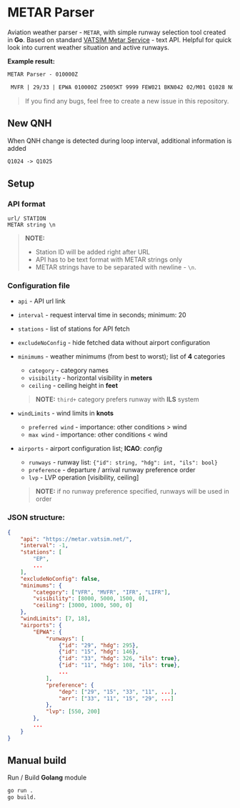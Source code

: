 # METAR Parser
Aviation weather parser - `METAR`, with simple runway selection tool created in **Go**. Based on standard [VATSIM Metar Service](https://metar.vatsim.net/) - text API. Helpful for quick look into current weather situation and active runways.

**Example result:**
```txt
METAR Parser - 010000Z

 MVFR | 29/33 | EPWA 010000Z 25005KT 9999 FEW021 BKN042 02/M01 Q1028 NOSIG
```

> If you find any bugs, feel free to create a new issue in this repository.

## New QNH
When QNH change is detected during loop interval, additional information is added
```txt
Q1024 -> Q1025
```

## Setup
### API format
```
url/ STATION
METAR string \n
```
> **NOTE:** 
> - Station ID will be added right after URL
> - API has to be text format with METAR strings only
> - METAR strings have to be separated with newline - `\n`. 

### Configuration file
- `api` - API url link

- `interval` - request interval time in seconds; minimum: 20

- `stations` - list of stations for API fetch

- `excludeNoConfig` - hide fetched data without airport configuration

- `minimums` - weather minimums (from best to worst); list of **4** categories
    - `category` - category names
    - `visibility` - horizontal visibility in **meters** 
    - `ceiling` - ceiling height in **feet**
    > **NOTE:** `third+` category prefers runway with **ILS** system

- `windLimits` - wind limits in **knots**
    - `preferred wind` - importance: other conditions > wind
    - `max wind` - importance: other conditions < wind

- `airports` - airport configuration list; **ICAO**: *config*
    - `runways` - runway list: `{"id": string, "hdg": int, "ils": bool}`
    - `preference` - departure / arrival runway preference order
    - `lvp` - LVP operation [visibility, ceiling]
    > **NOTE:** if no runway preference specified, runways will be used in order


### JSON structure:
```json
{
    "api": "https://metar.vatsim.net/",
    "interval": -1,
    "stations": [
        "EP",
        ...
    ],
    "excludeNoConfig": false,
    "minimums": {
        "category": ["VFR", "MVFR", "IFR", "LIFR"],
        "visibility": [8000, 5000, 1500, 0],
        "ceiling": [3000, 1000, 500, 0]
    },
    "windLimits": [7, 18],
    "airports": {
        "EPWA": {
            "runways": [
                {"id": "29", "hdg": 295},
                {"id": "15", "hdg": 146},
                {"id": "33", "hdg": 326, "ils": true},
                {"id": "11", "hdg": 108, "ils": true},
                ...
            ],
            "preference": {
                "dep": ["29", "15", "33", "11", ...],
                "arr": ["33", "11", "15", "29", ...]
            },
            "lvp": [550, 200]
        },
        ...
    }
}
```

## Manual build
Run / Build **Golang** module 
```bash
go run .
go build.
```